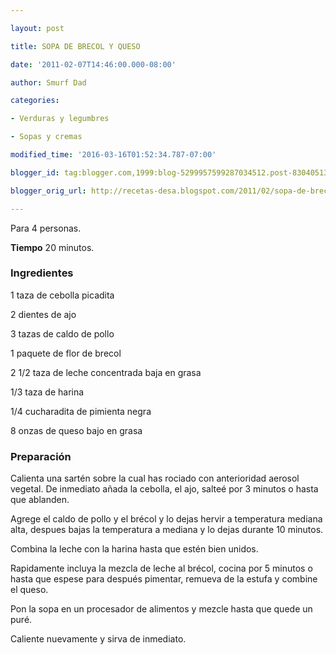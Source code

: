 ```yaml
---

layout: post

title: SOPA DE BRECOL Y QUESO

date: '2011-02-07T14:46:00.000-08:00'

author: Smurf Dad

categories:

- Verduras y legumbres

- Sopas y cremas

modified_time: '2016-03-16T01:52:34.787-07:00'

blogger_id: tag:blogger.com,1999:blog-5299957599287034512.post-8304051330778072085

blogger_orig_url: http://recetas-desa.blogspot.com/2011/02/sopa-de-brecol-y-queso.html

---
```


Para 4 personas.

<b>Tiempo</b> 20 minutos.

<h3>Ingredientes</h3>

1 taza de cebolla picadita

2 dientes de ajo

3 tazas de caldo de pollo

1 paquete de flor de brecol

2 1/2 taza de leche concentrada baja en grasa

1/3 taza de harina

1/4 cucharadita de pimienta negra

8 onzas de queso bajo en grasa

<h3>Preparación</h3>

Calienta una sartén sobre la cual has rociado con anterioridad aerosol vegetal. De inmediato añada la cebolla, el ajo, salteé por 3 minutos o hasta que ablanden.

Agrege el caldo de pollo y el brécol y lo dejas hervir a temperatura mediana alta, despues bajas la temperatura a mediana y lo dejas durante 10 minutos.

Combina la leche con la harina hasta que estén bien unidos.

Rapidamente incluya la mezcla de leche al brécol, cocina por 5 minutos o hasta que espese para después pimentar, remueva de la estufa y combine el queso.

Pon la sopa en un procesador de alimentos y mezcle hasta que quede un puré.

Caliente nuevamente y sirva de inmediato.